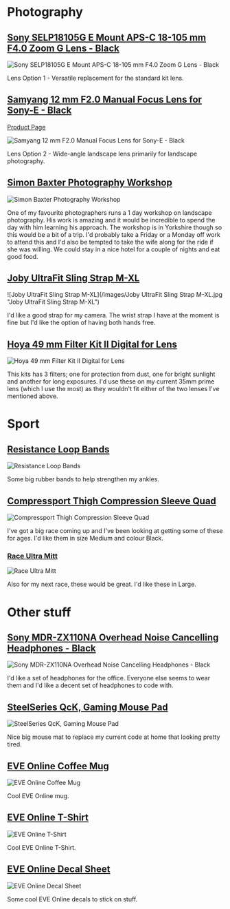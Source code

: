 # Photography

## [Sony SELP18105G E Mount APS-C 18-105 mm F4.0 Zoom G Lens - Black](https://www.amazon.co.uk/d/Electronics-Photo/Sony-SELP18105G-Mount-APS-C-18-105mm-F4-0-Zoom/B00F5X17KY)

![Sony SELP18105G E Mount APS-C 18-105 mm F4.0 Zoom G Lens - Black](/images/SELP18105G.jpg "Sony SELP18105G E Mount APS-C 18-105 mm F4.0 Zoom G Lens - Black")

Lens Option 1 - Versatile replacement for the standard kit lens.

## [Samyang 12 mm F2.0 Manual Focus Lens for Sony-E - Black](https://www.amazon.co.uk/dp/B00MTXXSAK/ref=cm_sw_r_cp_ep_dp_c8qDzb1EHFYX4)
[Product Page](http://www.samyanglensglobal.com/product/detail.do?SQ=15)

![Samyang 12 mm F2.0 Manual Focus Lens for Sony-E - Black](/images/samyang.jpg "Samyang 12 mm F2.0 Manual Focus Lens for Sony-E - Black")

Lens Option 2 - Wide-angle landscape lens primarily for landscape photography.

## [Simon Baxter Photography Workshop](https://baxter.photos/photography-workshops/)
![Simon Baxter Photography Workshop](/images/simon-baxter.jpg "Simon Baxter Photography Workshop")

One of my favourite photographers runs a 1 day workshop on landscape photography. His work is amazing and it would be incredible to spend the day with him learning his approach. The workshop is in Yorkshire though so this would be a bit of a trip. I'd probably take a Friday or a Monday off work to attend this and I'd also be tempted to take the wife along for the ride if she was willing. We could stay in a nice hotel for a couple of nights and eat good food.

## [Joby UltraFit Sling Strap M-XL](http://joby.com/ultrafit-sling-strap)

![Joby UltraFit Sling Strap M-XL](/images/Joby UltraFit Sling Strap M-XL.jpg "Joby UltraFit Sling Strap M-XL")

I'd like a good strap for my camera. The wrist strap I have at the moment is fine but I'd like the option of having both hands free.

## [Hoya 49 mm Filter Kit II Digital for Lens](http://amzn.eu/4O77i2Y)

![Hoya 49 mm Filter Kit II Digital for Lens](/images/hoya_lens_filters.jpg "Hoya 49 mm Filter Kit II Digital for Lens")

This kits has 3 filters; one for protection from dust, one for bright sunlight and another for long exposures. I'd use these on my current 35mm prime lens (which I use the most) as they wouldn't fit either of the two lenses I've mentioned above.

# Sport

## [Resistance Loop Bands](https://www.amazon.co.uk/d/Pilates/Resistance-Loop-Bands-Exercise-Improving-Rehabilitation-Guarantee/B011KZ152K/ref=sr_1_2?ie=UTF8&qid=1499428646&sr=8-2&keywords=theraband)

![Resistance Loop Bands](/images/therabands.jpg "Resistance Loop Bands")

Some big rubber bands to help strengthen my ankles.

## [Compressport Thigh Compression Sleeve Quad](https://www.compressport.com/eshop/en/sport/47--quad.html)

![Compressport Thigh Compression Sleeve Quad](/images/quad-guards.jpg "Compressport Thigh Compression Sleeve Quad")

I've got a big race coming up and I've been looking at getting some of these for ages. I'd like them in size Medium and colour Black.

### [Race Ultra Mitt](https://www.inov-8.com/men/accessories/gloves-and-mitts/race-ultra-mitt)

![Race Ultra Mitt](/images/race_ultra_mitt.jpg "Race Ultra Mitt")

Also for my next race, these would be great. I'd like these in Large.

# Other stuff

## [Sony MDR-ZX110NA Overhead Noise Cancelling Headphones - Black](https://www.amazon.co.uk/dp/B00N3WWM58/ref=cm_sw_r_cp_ep_dp_C1fFzb8JCFXD3)

![Sony MDR-ZX110NA Overhead Noise Cancelling Headphones - Black](/images/headphones.jpg "Sony MDR-ZX110NA Overhead Noise Cancelling Headphones - Black")

I'd like a set of headphones for the office. Everyone else seems to wear them and I'd like a decent set of headphones to code with.

## [SteelSeries QcK, Gaming Mouse Pad](https://www.amazon.co.uk/gp/product/B000UEZ36W)

![SteelSeries QcK, Gaming Mouse Pad](/images/mousemat.jpg "SteelSeries QcK, Gaming Mouse Pad")

Nice big mouse mat to replace my current code at home that looking pretty tired.

## [EVE Online Coffee Mug](https://eveonline-merchandise-store.myshopify.com/collections/drone-maintenance-ledger/products/eve-online-coffee-mug)

![EVE Online Coffee Mug](/images/EVE_CoffeeMug.jpg "EVE Online Coffee Mug")

Cool EVE Online mug.

## [EVE Online T-Shirt](https://eveonline-merchandise-store.myshopify.com/collections/apparel/products/how-do-i-warp-to-something-t-shirt)

![EVE Online T-Shirt](/images/EVE-T-Shirt.png "EVE Online T-Shirt")

Cool EVE Online T-Shirt.

## [EVE Online Decal Sheet](https://eveonline-merchandise-store.myshopify.com/collections/eve-backpack/products/decal-sheet)

![EVE Online Decal Sheet](/images/eve_online_decals.jpg "EVE Online Decal Sheet")

Some cool EVE Online decals to stick on stuff.
